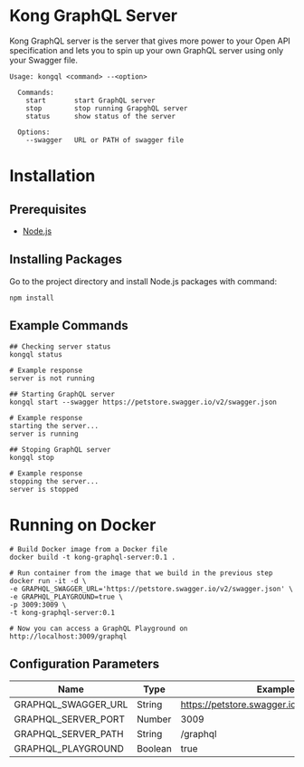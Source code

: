 # Kong GraphQL Server

Kong GraphQL server is the server that gives more power to your Open API specification and lets you to spin up your own GraphQL server using only your Swagger file.

```
Usage: kongql <command> --<option>

  Commands:
    start       start GraphQL server
    stop        stop running GrapghQL server
    status      show status of the server

  Options:
    --swagger   URL or PATH of swagger file
```

# Installation

## Prerequisites

- [Node.js](https://nodejs.org)

## Installing Packages

Go to the project directory and install Node.js packages with command:

```
npm install
```

## Example Commands

```
## Checking server status
kongql status

# Example response
server is not running

## Starting GraphQL server
kongql start --swagger https://petstore.swagger.io/v2/swagger.json

# Example response
starting the server...
server is running

## Stoping GraphQL server
kongql stop

# Example response
stopping the server...
server is stopped
```

# Running on Docker

```
# Build Docker image from a Docker file
docker build -t kong-graphql-server:0.1 .

# Run container from the image that we build in the previous step
docker run -it -d \
-e GRAPHQL_SWAGGER_URL='https://petstore.swagger.io/v2/swagger.json' \
-e GRAPHQL_PLAYGROUND=true \
-p 3009:3009 \
-t kong-graphql-server:0.1

# Now you can access a GraphQL Playground on http://localhost:3009/graphql
```

## Configuration Parameters

Name | Type | Example
--- | --- | ---
GRAPHQL_SWAGGER_URL | String | https://petstore.swagger.io/v2/swagger.json
GRAPHQL_SERVER_PORT | Number | 3009
GRAPHQL_SERVER_PATH | String | /graphql
GRAPHQL_PLAYGROUND | Boolean | true
